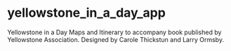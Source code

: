yellowstone_in_a_day_app
========================

Yellowstone in a Day Maps and Itinerary to accompany book published by Yellowstone Association. Designed by Carole Thickstun and Larry Ormsby.
